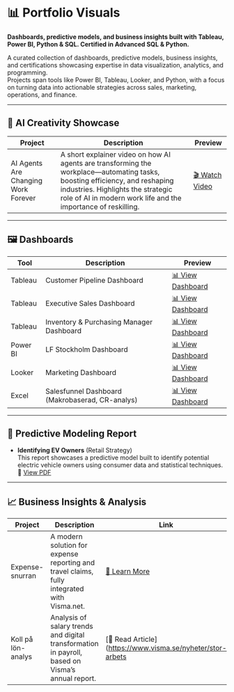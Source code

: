 # 📊 Portfolio Visuals

**Dashboards, predictive models, and business insights built with Tableau, Power BI, Python & SQL. Certified in Advanced SQL & Python.**

A curated collection of dashboards, predictive models, business insights, and certifications showcasing expertise in data visualization, analytics, and programming.  
Projects span tools like Power BI, Tableau, Looker, and Python, with a focus on turning data into actionable strategies across sales, marketing, operations, and finance.

---

## 🧠 AI Creativity Showcase

| Project                         | Description                                                                 | Preview |
|----------------------------------|-----------------------------------------------------------------------------|---------|
| AI Agents Are Changing Work Forever | A short explainer video on how AI agents are transforming the workplace—automating tasks, boosting efficiency, and reshaping industries. Highlights the strategic role of AI in modern work life and the importance of reskilling. | [🎬 Watch Video](https://drive.google.com/file/d/1kGwvxuwD4STT7agJOD_ISjKDEBMzFDyS/view?usp=drive_link) |

---

## 🖼️ Dashboards

| Tool     | Description                                | Preview |
|----------|--------------------------------------------|---------|
| Tableau  | Customer Pipeline Dashboard                | [📊 View Dashboard](https://drive.google.com/file/d/1XriSZaXRHrqfV0KGjI-EFKdiYZ81_EiI/view?usp=drive_link) |
| Tableau  | Executive Sales Dashboard                  | [📊 View Dashboard](https://drive.google.com/file/d/11w0sD9XJRMwkCrORF5FnI8G4jXF18kjv/view?usp=drive_link) |
| Tableau  | Inventory & Purchasing Manager Dashboard   | [📊 View Dashboard](https://drive.google.com/file/d/1VPFoaW_xIyP6B2AgA2poNvd8wkoi5Mx7/view?usp=drive_link) |
| Power BI | LF Stockholm Dashboard                     | [📊 View Dashboard](https://drive.google.com/file/d/1e_0Zf5ka5OmN8YHIGXmd80oI1nwqoEu0/view?usp=drive_link) |
| Looker   | Marketing Dashboard                        | [📊 View Dashboard](https://drive.google.com/file/d/1b2-5zkPZMQjvq6A0zNSJ2rLmpNrPeiDg/view?usp=drive_link) |
| Excel    | Salesfunnel Dashboard (Makrobaserad, CR-analys) | [📊 View Dashboard](https://drive.google.com/file/d/1WlnHa03WevU190UdZREVwaiC7cnf37PX/view?usp=drive_link) |

---

## 📄 Predictive Modeling Report

- **Identifying EV Owners** (Retail Strategy)  
This report showcases a predictive model built to identify potential electric vehicle owners using consumer data and statistical techniques.  
📄 [View PDF](https://drive.google.com/file/d/1KIObKcbjO1RopIHToD9bma5aMTkfT4my/view?usp=drive_link)

---

## 📈 Business Insights & Analysis

| Project            | Description                                                                 | Link |
|--------------------|------------------------------------------------------------------------------|------|
| Expense-snurran    | A modern solution for expense reporting and travel claims, fully integrated with Visma.net. | [🔗 Learn More](https://www.exsitec.se/affarssystem/visma-net/expense/kvittoredovisning/reserakningar) |
| Koll på lön-analys | Analysis of salary trends and digital transformation in payroll, based on Visma’s annual report. | [📄 Read Article](https://www.visma.se/nyheter/stor-arbets

